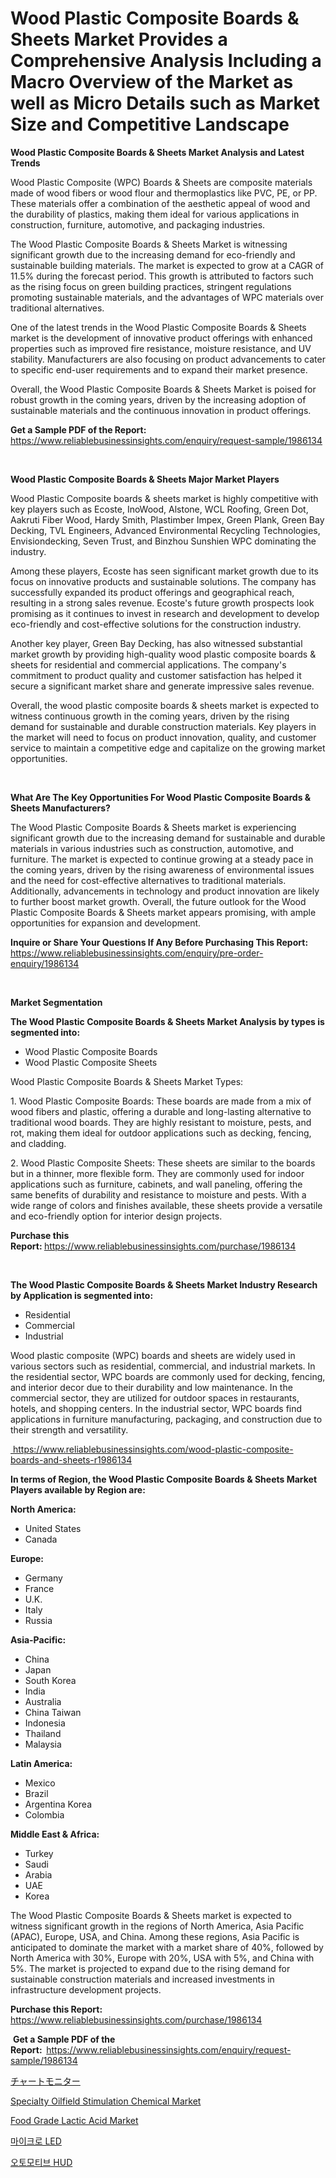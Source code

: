 <p><h1>Wood Plastic Composite Boards & Sheets Market Provides a Comprehensive Analysis Including a Macro Overview of the Market as well as Micro Details such as Market Size and Competitive Landscape</h1></p><p><strong>Wood Plastic Composite Boards & Sheets Market Analysis and Latest Trends</strong></p>
<p><p>Wood Plastic Composite (WPC) Boards & Sheets are composite materials made of wood fibers or wood flour and thermoplastics like PVC, PE, or PP. These materials offer a combination of the aesthetic appeal of wood and the durability of plastics, making them ideal for various applications in construction, furniture, automotive, and packaging industries.</p><p>The Wood Plastic Composite Boards & Sheets Market is witnessing significant growth due to the increasing demand for eco-friendly and sustainable building materials. The market is expected to grow at a CAGR of 11.5% during the forecast period. This growth is attributed to factors such as the rising focus on green building practices, stringent regulations promoting sustainable materials, and the advantages of WPC materials over traditional alternatives.</p><p>One of the latest trends in the Wood Plastic Composite Boards & Sheets market is the development of innovative product offerings with enhanced properties such as improved fire resistance, moisture resistance, and UV stability. Manufacturers are also focusing on product advancements to cater to specific end-user requirements and to expand their market presence.</p><p>Overall, the Wood Plastic Composite Boards & Sheets Market is poised for robust growth in the coming years, driven by the increasing adoption of sustainable materials and the continuous innovation in product offerings.</p></p>
<p><strong>Get a Sample PDF of the Report:&nbsp;</strong> <a href="https://www.reliablebusinessinsights.com/enquiry/request-sample/1986134">https://www.reliablebusinessinsights.com/enquiry/request-sample/1986134</a></p>
<p>&nbsp;</p>
<p><strong>Wood Plastic Composite Boards & Sheets Major Market Players</strong></p>
<p><p>Wood Plastic Composite boards & sheets market is highly competitive with key players such as Ecoste, InoWood, Alstone, WCL Roofing, Green Dot, Aakruti Fiber Wood, Hardy Smith, Plastimber Impex, Green Plank, Green Bay Decking, TVL Engineers, Advanced Environmental Recycling Technologies, Envisiondecking, Seven Trust, and Binzhou Sunshien WPC dominating the industry.</p><p>Among these players, Ecoste has seen significant market growth due to its focus on innovative products and sustainable solutions. The company has successfully expanded its product offerings and geographical reach, resulting in a strong sales revenue. Ecoste's future growth prospects look promising as it continues to invest in research and development to develop eco-friendly and cost-effective solutions for the construction industry.</p><p>Another key player, Green Bay Decking, has also witnessed substantial market growth by providing high-quality wood plastic composite boards & sheets for residential and commercial applications. The company's commitment to product quality and customer satisfaction has helped it secure a significant market share and generate impressive sales revenue.</p><p>Overall, the wood plastic composite boards & sheets market is expected to witness continuous growth in the coming years, driven by the rising demand for sustainable and durable construction materials. Key players in the market will need to focus on product innovation, quality, and customer service to maintain a competitive edge and capitalize on the growing market opportunities.</p></p>
<p>&nbsp;</p>
<p><strong>What Are The Key Opportunities For Wood Plastic Composite Boards & Sheets Manufacturers?</strong></p>
<p><p>The Wood Plastic Composite Boards & Sheets market is experiencing significant growth due to the increasing demand for sustainable and durable materials in various industries such as construction, automotive, and furniture. The market is expected to continue growing at a steady pace in the coming years, driven by the rising awareness of environmental issues and the need for cost-effective alternatives to traditional materials. Additionally, advancements in technology and product innovation are likely to further boost market growth. Overall, the future outlook for the Wood Plastic Composite Boards & Sheets market appears promising, with ample opportunities for expansion and development.</p></p>
<p><strong>Inquire or Share Your Questions If Any Before Purchasing This Report:</strong> <a href="https://www.reliablebusinessinsights.com/enquiry/pre-order-enquiry/1986134">https://www.reliablebusinessinsights.com/enquiry/pre-order-enquiry/1986134</a></p>
<p>&nbsp;</p>
<p><strong>Market Segmentation</strong></p>
<p><strong>The Wood Plastic Composite Boards & Sheets Market Analysis by types is segmented into:</strong></p>
<p><ul><li>Wood Plastic Composite Boards</li><li>Wood Plastic Composite Sheets</li></ul></p>
<p><p>Wood Plastic Composite Boards & Sheets Market Types:</p><p>1. Wood Plastic Composite Boards: These boards are made from a mix of wood fibers and plastic, offering a durable and long-lasting alternative to traditional wood boards. They are highly resistant to moisture, pests, and rot, making them ideal for outdoor applications such as decking, fencing, and cladding.</p><p>2. Wood Plastic Composite Sheets: These sheets are similar to the boards but in a thinner, more flexible form. They are commonly used for indoor applications such as furniture, cabinets, and wall paneling, offering the same benefits of durability and resistance to moisture and pests. With a wide range of colors and finishes available, these sheets provide a versatile and eco-friendly option for interior design projects.</p></p>
<p><strong>Purchase this Report:&nbsp;</strong><a href="https://www.reliablebusinessinsights.com/purchase/1986134">https://www.reliablebusinessinsights.com/purchase/1986134</a></p>
<p>&nbsp;</p>
<p><strong>The Wood Plastic Composite Boards & Sheets Market Industry Research by Application is segmented into:</strong></p>
<p><ul><li>Residential</li><li>Commercial</li><li>Industrial</li></ul></p>
<p><p>Wood plastic composite (WPC) boards and sheets are widely used in various sectors such as residential, commercial, and industrial markets. In the residential sector, WPC boards are commonly used for decking, fencing, and interior decor due to their durability and low maintenance. In the commercial sector, they are utilized for outdoor spaces in restaurants, hotels, and shopping centers. In the industrial sector, WPC boards find applications in furniture manufacturing, packaging, and construction due to their strength and versatility.</p></p>
<p><a href="https://www.reliablebusinessinsights.com/wood-plastic-composite-boards-and-sheets-r1986134">&nbsp;https://www.reliablebusinessinsights.com/wood-plastic-composite-boards-and-sheets-r1986134</a></p>
<p><strong>In terms of Region, the Wood Plastic Composite Boards & Sheets Market Players available by Region are:</strong></p>
<p>
    <p> <strong> North America: </strong>
        <ul>
            <li>United States</li>
            <li>Canada</li>
        </ul>
        </p> 
    <p> <strong> Europe: </strong>
        <ul>
            <li>Germany</li>
            <li>France</li>
            <li>U.K.</li>
            <li>Italy</li>
            <li>Russia</li>
        </ul>
        </p> 
    <p> <strong> Asia-Pacific: </strong>
        <ul>
            <li>China</li>
            <li>Japan</li>
            <li>South Korea</li>
            <li>India</li>
            <li>Australia</li>
            <li>China Taiwan</li>
            <li>Indonesia</li>
            <li>Thailand</li>
            <li>Malaysia</li>
        </ul>
        </p> 
    <p> <strong> Latin America: </strong>
        <ul>
            <li>Mexico</li>
            <li>Brazil</li>
            <li>Argentina Korea</li>
            <li>Colombia</li>
        </ul>
        </p> 
    <p> <strong> Middle East & Africa: </strong>
        <ul>
            <li>Turkey</li>
            <li>Saudi</li>
            <li>Arabia</li>
            <li>UAE</li>
            <li>Korea</li>
        </ul>
    </p>
    </p>
<p><p>The Wood Plastic Composite Boards & Sheets market is expected to witness significant growth in the regions of North America, Asia Pacific (APAC), Europe, USA, and China. Among these regions, Asia Pacific is anticipated to dominate the market with a market share of 40%, followed by North America with 30%, Europe with 20%, USA with 5%, and China with 5%. The market is projected to expand due to the rising demand for sustainable construction materials and increased investments in infrastructure development projects.</p></p>
<p><strong>Purchase this Report: </strong><a href="https://www.reliablebusinessinsights.com/purchase/1986134">https://www.reliablebusinessinsights.com/purchase/1986134</a></p>
<p>&nbsp;<strong>Get a Sample PDF of the Report:&nbsp;&nbsp;</strong><a href="https://www.reliablebusinessinsights.com/enquiry/request-sample/1986134">https://www.reliablebusinessinsights.com/enquiry/request-sample/1986134</a></p>
<p><strong></strong></p>
<p><p><a href="https://github.com/hardee896/Market-Research-Report-List-1/blob/main/8380432139311.md">チャートモニター</a></p><p><a href="https://github.com/kumertitash/Market-Research-Report-List-1/blob/main/specialty-oilfield-stimulation-chemical-market.md">Specialty Oilfield Stimulation Chemical Market</a></p><p><a href="https://github.com/huqhwmcs55/Market-Research-Report-List-1/blob/main/food-grade-lactic-acid-market.md">Food Grade Lactic Acid Market</a></p><p><a href="https://github.com/DavidCarter19662022/Market-Research-Report-List-1/blob/main/4642982145630.md">마이크로 LED</a></p><p><a href="https://github.com/bossladyaries0/Market-Research-Report-List-1/blob/main/8245905145629.md">오토모티브 HUD</a></p></p>